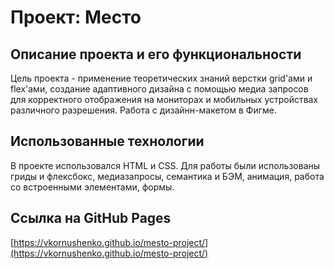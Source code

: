 # Проект: Место
## Описание проекта и его функциональности
Цель проекта - применение теоретических знаний верстки grid'ами и flex'ами, создание адаптивного дизайна с помощью медиа запросов для корректного отображения на мониторах и мобильных устройствах различного разрешения. Работа с дизайнн-макетом в Фигме.
## Использованные технологии
В проекте использовался HTML и CSS. Для работы были использованы гриды и флексбокс, медиазапросы, семантика и БЭМ, анимация, работа со встроенными элементами, формы.
## Ссылка на GitHub Pages
[https://vkornushenko.github.io/mesto-project/](https://vkornushenko.github.io/mesto-project/)
